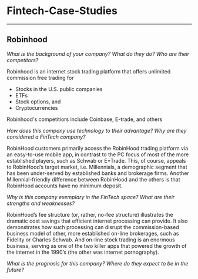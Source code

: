 # Fintech-Case-Studies
---
## **Robinhood**

*What is the background of your company? What do they do? Who are their competitors?*

Robinhood is an internet stock trading platform that offers unlimited commission free trading for 
* Stocks in the U.S. public companies
* ETFs
* Stock options, and
* Cryptocurrencies

Robinhood's competitiors include Coinbase, E-trade, and others


*How does this company use technology to their advantage? Why are they considered a FinTech company?*

RobinHood customers primarily access the RobinHood trading platform via an easy-to-use mobile app, in
contrast to the PC focus of most of the more established players, such as Schwab or E*Trade. This, of
course, appeals to RobinHood’s target market, i.e. Millennials, a demographic segment that has been
under-served by established banks and brokerage firms. Another Millennial-friendly difference between
RobinHood and the others is that RobinHood accounts have no minimum deposit.

*Why is this company exemplary in the FinTech space? What are their strengths and weaknesses?*

RobinHood’s fee structure (or, rather, no-fee structure) illustrates the dramatic cost savings that efficient
internet processing can provide. It also demonstrates how such processing can disrupt the
commission-based business model of other, more established on-line brokerages, such as Fidelity or
Charles Schwab. And on-line stock trading is an enormous business, serving as one of the two killer apps
that powered the growth of the internet in the 1990’s (the other was internet pornography).


*What is the prognosis for this company? Where do they expect to be in the future?*




